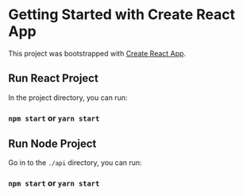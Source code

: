 # Getting Started with Create React App

This project was bootstrapped with [Create React App](https://github.com/facebook/create-react-app).

## Run React Project

In the project directory, you can run:

### `npm start` or `yarn start`

## Run Node Project

Go in to the `./api` directory, you can run:

### `npm start` or `yarn start`